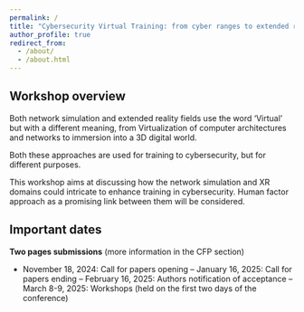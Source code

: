 ```yaml
---
permalink: /
title: "Cybersecurity Virtual Training: from cyber ranges to extended reality"
author_profile: true
redirect_from: 
  - /about/
  - /about.html
---
```


## Workshop overview

Both network simulation and extended reality fields use the word ‘Virtual’ but with a different meaning, from Virtualization of computer architectures and networks to immersion into a 3D digital world.

Both these approaches are used for training to cybersecurity, but for different purposes. 

This workshop aims at discussing how the network simulation and XR domains could intricate to enhance training in cybersecurity. Human factor approach as a promising link between them will be considered.

## Important dates
**Two pages submissions** (more information in the CFP section)

- November 18, 2024: Call for papers opening
–	January 16, 2025: Call for papers ending
–	February 16, 2025: Authors notification of acceptance
–	March 8-9, 2025: Workshops (held on the first two days of the conference)


